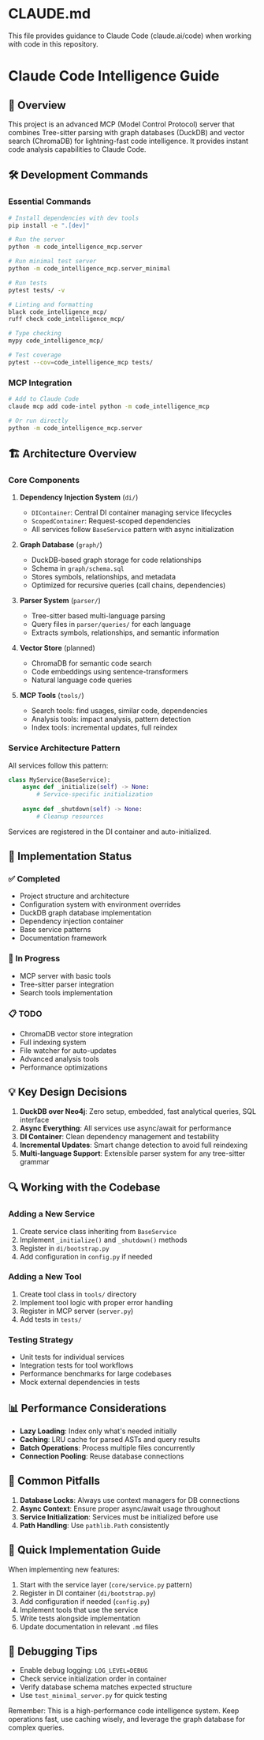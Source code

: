# CLAUDE.md

This file provides guidance to Claude Code (claude.ai/code) when working with code in this repository.

# Claude Code Intelligence Guide

## 🧠 Overview

This project is an advanced MCP (Model Control Protocol) server that combines Tree-sitter parsing with graph databases (DuckDB) and vector search (ChromaDB) for lightning-fast code intelligence. It provides instant code analysis capabilities to Claude Code.

## 🛠️ Development Commands

### Essential Commands

```bash
# Install dependencies with dev tools
pip install -e ".[dev]"

# Run the server
python -m code_intelligence_mcp.server

# Run minimal test server
python -m code_intelligence_mcp.server_minimal

# Run tests
pytest tests/ -v

# Linting and formatting
black code_intelligence_mcp/
ruff check code_intelligence_mcp/

# Type checking  
mypy code_intelligence_mcp/

# Test coverage
pytest --cov=code_intelligence_mcp tests/
```

### MCP Integration

```bash
# Add to Claude Code
claude mcp add code-intel python -m code_intelligence_mcp

# Or run directly
python -m code_intelligence_mcp.server
```

## 🏗️ Architecture Overview

### Core Components

1. **Dependency Injection System** (`di/`)
   - `DIContainer`: Central DI container managing service lifecycles
   - `ScopedContainer`: Request-scoped dependencies
   - All services follow `BaseService` pattern with async initialization

2. **Graph Database** (`graph/`)
   - DuckDB-based graph storage for code relationships
   - Schema in `graph/schema.sql`
   - Stores symbols, relationships, and metadata
   - Optimized for recursive queries (call chains, dependencies)

3. **Parser System** (`parser/`)
   - Tree-sitter based multi-language parsing
   - Query files in `parser/queries/` for each language
   - Extracts symbols, relationships, and semantic information

4. **Vector Store** (planned)
   - ChromaDB for semantic code search
   - Code embeddings using sentence-transformers
   - Natural language code queries

5. **MCP Tools** (`tools/`)
   - Search tools: find usages, similar code, dependencies
   - Analysis tools: impact analysis, pattern detection
   - Index tools: incremental updates, full reindex

### Service Architecture Pattern

All services follow this pattern:
```python
class MyService(BaseService):
    async def _initialize(self) -> None:
        # Service-specific initialization
        
    async def _shutdown(self) -> None:
        # Cleanup resources
```

Services are registered in the DI container and auto-initialized.

## 🚀 Implementation Status

### ✅ Completed
- Project structure and architecture
- Configuration system with environment overrides
- DuckDB graph database implementation
- Dependency injection container
- Base service patterns
- Documentation framework

### 🚧 In Progress
- MCP server with basic tools
- Tree-sitter parser integration
- Search tools implementation

### 📋 TODO
- ChromaDB vector store integration
- Full indexing system
- File watcher for auto-updates
- Advanced analysis tools
- Performance optimizations

## 💡 Key Design Decisions

1. **DuckDB over Neo4j**: Zero setup, embedded, fast analytical queries, SQL interface
2. **Async Everything**: All services use async/await for performance
3. **DI Container**: Clean dependency management and testability
4. **Incremental Updates**: Smart change detection to avoid full reindexing
5. **Multi-language Support**: Extensible parser system for any tree-sitter grammar

## 🔍 Working with the Codebase

### Adding a New Service

1. Create service class inheriting from `BaseService`
2. Implement `_initialize()` and `_shutdown()` methods
3. Register in `di/bootstrap.py`
4. Add configuration in `config.py` if needed

### Adding a New Tool

1. Create tool class in `tools/` directory
2. Implement tool logic with proper error handling
3. Register in MCP server (`server.py`)
4. Add tests in `tests/`

### Testing Strategy

- Unit tests for individual services
- Integration tests for tool workflows
- Performance benchmarks for large codebases
- Mock external dependencies in tests

## 📊 Performance Considerations

- **Lazy Loading**: Index only what's needed initially
- **Caching**: LRU cache for parsed ASTs and query results
- **Batch Operations**: Process multiple files concurrently
- **Connection Pooling**: Reuse database connections

## 🚨 Common Pitfalls

1. **Database Locks**: Always use context managers for DB connections
2. **Async Context**: Ensure proper async/await usage throughout
3. **Service Initialization**: Services must be initialized before use
4. **Path Handling**: Use `pathlib.Path` consistently

## 🎯 Quick Implementation Guide

When implementing new features:

1. Start with the service layer (`core/service.py` pattern)
2. Register in DI container (`di/bootstrap.py`)
3. Add configuration if needed (`config.py`)
4. Implement tools that use the service
5. Write tests alongside implementation
6. Update documentation in relevant `.md` files

## 🔧 Debugging Tips

- Enable debug logging: `LOG_LEVEL=DEBUG`
- Check service initialization order in container
- Verify database schema matches expected structure
- Use `test_minimal_server.py` for quick testing

Remember: This is a high-performance code intelligence system. Keep operations fast, use caching wisely, and leverage the graph database for complex queries.